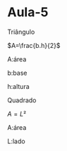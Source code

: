 # Aula-5

Triângulo 


$A=\frac{b.h}{2}$

A:área

b:base

h:altura

Quadrado 

$A=L²$

A:área 

L:lado

